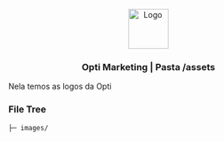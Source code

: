 <p align="center">
  <a href="https://example.com/">
    <img src="https://dev.azure.com/tecnologiaunica/eeb30c7b-f486-43c5-a03c-31da416dae86/_apis/git/repositories/14f1cbb2-da60-4716-ae72-448e3ec0dc35/items?path=/src/assets/images/logo.png&versionDescriptor%5BversionOptions%5D=0&versionDescriptor%5BversionType%5D=0&versionDescriptor%5Bversion%5D=development&resolveLfs=true&%24format=octetStream&api-version=5.0" alt="Logo"  height=72>
  </a>
  <h3 align="center">Opti Marketing | Pasta /assets</h3>
   </p> 
Nela temos as logos da Opti 

### File Tree
```bash
├─ images/
```  
